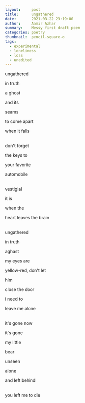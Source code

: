 ```yaml
---
layout:     post
title:      ungathered
date:       2021-03-22 23:19:00
author:     Aamir Azhar
summary:    Messy first draft poem
categories: poetry
thumbnail:  pencil-square-o
tags:
  - experimental
  - loneliness
  - loss
  - unedited
---
```

ungathered

in truth

a ghost

and its

seams

to come apart

when it falls

<br>
don't forget

the keys to

your favorite

automobile

<br>
vestigial

it is

when the

heart leaves the brain

<br>
ungathered

in truth

aghast

my eyes are

yellow-red, don't let

him

close the door

i need to

leave me alone

<br>
it's gone now

it's gone

my little

bear

unseen

alone

and left behind

<br>
you left me to die
